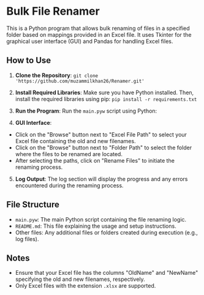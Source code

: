 # Bulk File Renamer

This is a Python program that allows bulk renaming of files in a specified folder based on mappings provided in an Excel file. It uses Tkinter for the graphical user interface (GUI) and Pandas for handling Excel files.

## How to Use

1. **Clone the Repository**:
`git clone 'https://github.com/muzammilkhan26/Renamer.git'`


2. **Install Required Libraries**:
Make sure you have Python installed. Then, install the required libraries using pip:
`pip install -r requirements.txt`

3. **Run the Program**:
Run the `main.pyw` script using Python:

4. **GUI Interface**:
- Click on the "Browse" button next to "Excel File Path" to select your Excel file containing the old and new filenames.
- Click on the "Browse" button next to "Folder Path" to select the folder where the files to be renamed are located.
- After selecting the paths, click on "Rename Files" to initiate the renaming process.

5. **Log Output**:
The log section will display the progress and any errors encountered during the renaming process.

## File Structure

- `main.pyw`: The main Python script containing the file renaming logic.
- `README.md`: This file explaining the usage and setup instructions.
- Other files: Any additional files or folders created during execution (e.g., log files).

## Notes

- Ensure that your Excel file has the columns "OldName" and "NewName" specifying the old and new filenames, respectively.
- Only Excel files with the extension `.xlsx` are supported.

